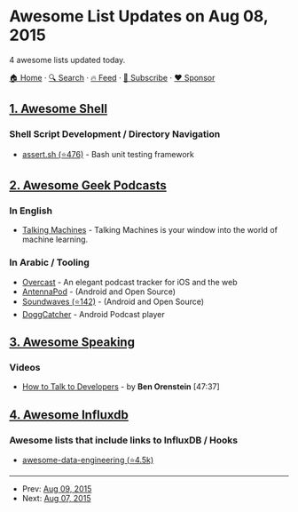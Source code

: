# Awesome List Updates on Aug 08, 2015

4 awesome lists updated today.

[🏠 Home](/README.md) · [🔍 Search](https://www.trackawesomelist.com/search/) · [🔥 Feed](https://www.trackawesomelist.com/rss.xml) · [📮 Subscribe](https://trackawesomelist.us17.list-manage.com/subscribe?u=d2f0117aa829c83a63ec63c2f&id=36a103854c) · [❤️  Sponsor](https://github.com/sponsors/theowenyoung)



## [1. Awesome Shell](/content/alebcay/awesome-shell/README.md)

### Shell Script Development / Directory Navigation

*   [assert.sh (⭐476)](https://github.com/lehmannro/assert.sh) - Bash unit testing framework

## [2. Awesome Geek Podcasts](/content/ayr-ton/awesome-geek-podcasts/README.md)

### In English

*   [Talking Machines](http://www.thetalkingmachines.com/) - Talking Machines is your window into the world of machine learning.

### In Arabic / Tooling

*   [Overcast](https://overcast.fm) - An elegant podcast tracker for iOS and the web
*   [AntennaPod](http://antennapod.org) - (Android and Open Source)
*   [Soundwaves (⭐142)](https://github.com/bottiger/SoundWaves) - (Android and Open Source)
*   [DoggCatcher](http://www.doggcatcher.com) - Android Podcast player

## [3. Awesome Speaking](/content/matteofigus/awesome-speaking/README.md)

### Videos

*   [How to Talk to Developers](https://www.youtube.com/watch?v=l9JXH7JPjR4) - by **Ben Orenstein** \[47:37]

## [4. Awesome Influxdb](/content/mark-rushakoff/awesome-influxdb/README.md)

### Awesome lists that include links to InfluxDB / Hooks

*   [awesome-data-engineering (⭐4.5k)](https://github.com/igorbarinov/awesome-data-engineering)

---

- Prev: [Aug 09, 2015](/content/2015/08/09/README.md)
- Next: [Aug 07, 2015](/content/2015/08/07/README.md)
